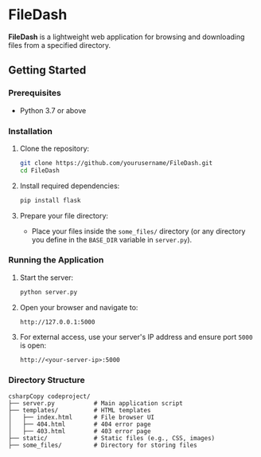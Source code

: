 # FileDash

**FileDash** is a lightweight web application for browsing and downloading files from a specified directory. 

## Getting Started

### Prerequisites

- Python 3.7 or above

### Installation

1. Clone the repository:
   ```bash
   git clone https://github.com/yourusername/FileDash.git
   cd FileDash
   ```

1. Install required dependencies:

   ```bash
   pip install flask
   ```

2. Prepare your file directory:

   - Place your files inside the `some_files/` directory (or any directory you define in the `BASE_DIR` variable in `server.py`).

### Running the Application

1. Start the server:

   ```bash
   python server.py
   ```

2. Open your browser and navigate to:

   ```arduino
   http://127.0.0.1:5000
   ```

3. For external access, use your server's IP address and ensure port `5000` is open:

   ```arduino
   http://<your-server-ip>:5000
   ```

### Directory Structure

```
csharpCopy codeproject/
├── server.py           # Main application script
├── templates/          # HTML templates
│   ├── index.html      # File browser UI
│   ├── 404.html        # 404 error page
│   ├── 403.html        # 403 error page
├── static/             # Static files (e.g., CSS, images)
├── some_files/         # Directory for storing files
```